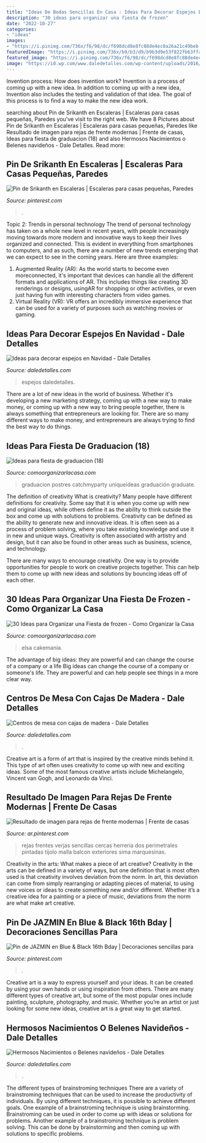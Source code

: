 ```yaml
---
title: "Ideas De Bodas Sencillas En Casa : Ideas Para Decorar Espejos En Navidad"
description: "30 ideas para organizar una fiesta de frozen"
date: "2022-10-27"
categories:
- "ideas"
images:
- "https://i.pinimg.com/736x/f6/98/dc/f698dcd8e8fc88de4ec0a26a21c49beb.jpg"
featuredImage: "https://i.pinimg.com/736x/b9/b3/d9/b9b3d9e53f822fb63ffa72b8a367ae0d.jpg"
featured_image: "https://i.pinimg.com/736x/f6/98/dc/f698dcd8e8fc88de4ec0a26a21c49beb.jpg"
image: "https://i0.wp.com/www.daledetalles.com/wp-content/uploads/2016/12/nacimiento17.jpg"
---
```



Invention process: How does invention work?
Invention is a process of coming up with a new idea. In addition to coming up with a new idea, Invention also includes the testing and validation of that idea. The goal of this process is to find a way to make the new idea work.

	

		
searching about Pin de Srikanth en Escaleras | Escaleras para casas pequeñas, Paredes you've visit to the right web. We have 8 Pictures about Pin de Srikanth en Escaleras | Escaleras para casas pequeñas, Paredes like Resultado de imagen para rejas de frente modernas | Frente de casas, Ideas para fiesta de graduacion (18) and also Hermosos Nacimientos o Belenes navideños - Dale Detalles. Read more:
		
    
## Pin De Srikanth En Escaleras | Escaleras Para Casas Pequeñas, Paredes

<img loading=lazy src="https://i.pinimg.com/736x/5a/96/e3/5a96e3e12e7c88414014ca03c32eb950.jpg" onerror="this.onerror=null;this.src='https://tse4.mm.bing.net/th?id=OIP.7-ZuwE6g_4dNQkgOmyRdjwHaJ4&amp;pid=15.1';" alt="Pin de Srikanth en Escaleras | Escaleras para casas pequeñas, Paredes">

_Source: pinterest.com_

>. 

	

Topic 2: Trends in personal technology
The trend of personal technology has taken on a whole new level in recent years, with people increasingly moving towards more modern and innovative ways to keep their lives organized and connected. This is evident in everything from smartphones to computers, and as such, there are a number of new trends emerging that we can expect to see in the coming years. Here are three examples: 
1) Augmented Reality (AR): As the world starts to become even moreconnected, it's important that devices can handle all the different formats and applications of AR. This includes things like creating 3D renderings or designs, usingAR for shopping or other activities, or even just having fun with interesting characters from video games. 
2) Virtual Reality (VR): VR offers an incredibly immersive experience that can be used for a variety of purposes such as watching movies or gaming.

    
## Ideas Para Decorar Espejos En Navidad - Dale Detalles

<img loading=lazy src="https://i2.wp.com/www.daledetalles.com/wp-content/uploads/2017/11/decorar-espejos-en-navidad.jpg?resize=550%2C736" onerror="this.onerror=null;this.src='https://tse1.mm.bing.net/th?id=OIP.1HQ3sdW2uL0kTfrCiyTlHgHaJ6&amp;pid=15.1';" alt="Ideas para decorar espejos en Navidad - Dale Detalles">

_Source: daledetalles.com_

>espejos daledetalles. 

	

There are a lot of new ideas in the world of business. Whether it's developing a new marketing strategy, coming up with a new way to make money, or coming up with a new way to bring people together, there is always something that entrepreneurs are looking for. There are so many different ways to make money, and entrepreneurs are always trying to find the best way to do things.

    
## Ideas Para Fiesta De Graduacion (18)

<img loading=lazy src="https://comoorganizarlacasa.com/wp-content/uploads/2016/05/Ideas-para-fiesta-de-graduacion-18.jpg" onerror="this.onerror=null;this.src='https://tse2.mm.bing.net/th?id=OIP.MVq4WikEv-acodmCOX1-7wAAAA&amp;pid=15.1';" alt="Ideas para fiesta de graduacion (18)">

_Source: comoorganizarlacasa.com_

>graduacion postres catchmyparty uniqueideas graduación graduate. 

	

The definition of creativity
What is creativity? Many people have different definitions for creativity. Some say that it is when you come up with new and original ideas, while others define it as the ability to think outside the box and come up with solutions to problems.
Creativity can be defined as the ability to generate new and innovative ideas. It is often seen as a process of problem solving, where you take existing knowledge and use it in new and unique ways. Creativity is often associated with artistry and design, but it can also be found in other areas such as business, science, and technology.

There are many ways to encourage creativity. One way is to provide opportunities for people to work on creative projects together. This can help them to come up with new ideas and solutions by bouncing ideas off of each other.

    
## 30 Ideas Para Organizar Una Fiesta De Frozen - Como Organizar La Casa

<img loading=lazy src="https://comoorganizarlacasa.com/wp-content/uploads/2016/02/mesa-de-postres-fiesta-pinata-cumpleanos-de-frozen-23.jpg" onerror="this.onerror=null;this.src='https://tse4.mm.bing.net/th?id=OIP.bRYgvNegUYyLnMSfdYiR3AHaFl&amp;pid=15.1';" alt="30 Ideas para Organizar una Fiesta de frozen - Como Organizar la Casa">

_Source: comoorganizarlacasa.com_

>elsa cakemania. 

	

The advantage of big ideas: they are powerful and can change the course of a company or a life
Big ideas can change the course of a company or someone's life. They are powerful and can help people see things in a more clear way.

    
## Centros De Mesa Con Cajas De Madera - Dale Detalles

<img loading=lazy src="https://i2.wp.com/www.daledetalles.com/wp-content/uploads/2017/05/centros-de-mesa-con-cajas-de-madera6.jpg" onerror="this.onerror=null;this.src='https://tse2.mm.bing.net/th?id=OIP.YemxocWd4Cl3-S1Sd73ruQHaLH&amp;pid=15.1';" alt="Centros de mesa con cajas de madera - Dale Detalles">

_Source: daledetalles.com_

>. 

	

Creative art is a form of art that is inspired by the creative minds behind it. This type of art often uses creativity to come up with new and exciting ideas. Some of the most famous creative artists include Michelangelo, Vincent van Gogh, and Leonardo da Vinci.

    
## Resultado De Imagen Para Rejas De Frente Modernas | Frente De Casas

<img loading=lazy src="https://i.pinimg.com/736x/f6/98/dc/f698dcd8e8fc88de4ec0a26a21c49beb.jpg" onerror="this.onerror=null;this.src='https://tse3.mm.bing.net/th?id=OIP.1LpT9AW0SXkBaUGFHe34XQHaFj&amp;pid=15.1';" alt="Resultado de imagen para rejas de frente modernas | Frente de casas">

_Source: ar.pinterest.com_

>rejas frentes verjas sencillas cercas herreria dos perimetrales pintadas tijolo malla balcon exteriores sima marquesinas. 

	

Creativity in the arts: What makes a piece of art creative?
Creativity in the arts can be defined in a variety of ways, but one definition that is most often used is that creativity involves deviation from the norm. In art, this deviation can come from simply rearranging or adapting pieces of material, to using new voices or ideas to create something new and/or different. Whether it’s a creative idea for a painting or a piece of music, deviations from the norm are what make art creative.

    
## Pin De JAZMIN En Blue &amp; Black 16th Bday | Decoraciones Sencillas Para

<img loading=lazy src="https://i.pinimg.com/736x/b9/b3/d9/b9b3d9e53f822fb63ffa72b8a367ae0d.jpg" onerror="this.onerror=null;this.src='https://tse1.mm.bing.net/th?id=OIP.8F69ZAlSn-XqLil2k81KFgHaJ3&amp;pid=15.1';" alt="Pin de JAZMIN en Blue &amp; Black 16th Bday | Decoraciones sencillas para">

_Source: pinterest.com_

>. 

	

Creative art is a way to express yourself and your ideas. It can be created by using your own hands or using inspiration from others. There are many different types of creative art, but some of the most popular ones include painting, sculpture, photography, and music. Whether you’re an artist or just looking for some new ideas, creative art is a great way to get started.

    
## Hermosos Nacimientos O Belenes Navideños - Dale Detalles

<img loading=lazy src="https://i0.wp.com/www.daledetalles.com/wp-content/uploads/2016/12/nacimiento17.jpg" onerror="this.onerror=null;this.src='https://tse2.mm.bing.net/th?id=OIP.qlo1RYa-lJYYCibvI1DrsQHaFj&amp;pid=15.1';" alt="Hermosos Nacimientos o Belenes navideños - Dale Detalles">

_Source: daledetalles.com_

>. 

	

The different types of brainstroming techniques
There are a variety of brainstroming techniques that can be used to increase the productivity of individuals. By using different techniques, it is possible to achieve different goals. One example of a brainstroming technique is using brainstorming. Brainstroming can be used in order to come up with ideas or solutions for problems. Another example of a brainstroming technique is problem solving. This can be done by brainstorming and then coming up with solutions to specific problems.

